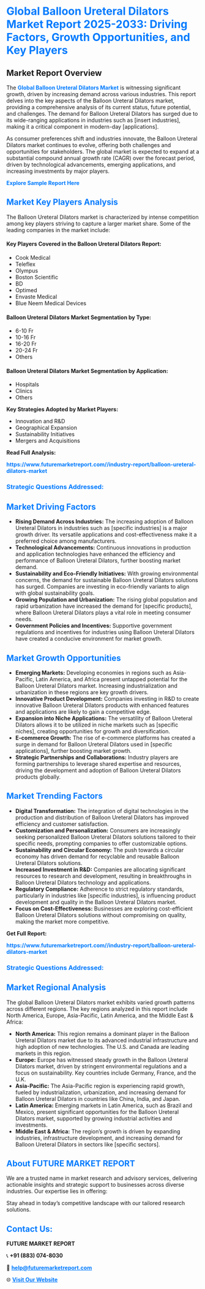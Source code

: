 <h1 style="color: #007BFF;">Global Balloon Ureteral Dilators Market Report 2025-2033: Driving Factors, Growth Opportunities, and Key Players</h1>

<section id="overview">
<h2>Market Report Overview</h2>
<p>The <a href="https://www.futuremarketreport.com//industry-report/balloon-ureteral-dilators-market" style="color: #007BFF; text-decoration: none;"><strong>Global Balloon Ureteral Dilators Market</strong></a> is witnessing significant growth, driven by increasing demand across various industries. This report delves into the key aspects of the Balloon Ureteral Dilators market, providing a comprehensive analysis of its current status, future potential, and challenges. The demand for Balloon Ureteral Dilators has surged due to its wide-ranging applications in industries such as [insert industries], making it a critical component in modern-day [applications].</p>
<p>As consumer preferences shift and industries innovate, the Balloon Ureteral Dilators market continues to evolve, offering both challenges and opportunities for stakeholders. The global market is expected to expand at a substantial compound annual growth rate (CAGR) over the forecast period, driven by technological advancements, emerging applications, and increasing investments by major players.</p>
</section>

<section id="overview">
<p><a href="https://www.futuremarketreport.com//request-sample/reportId=49644" style="color: #007BFF; text-decoration: none;"><strong>Explore Sample Report Here</strong></a></p>
</section>

<section id="key-players">
<h2 style="color: #007BFF;">Market Key Players Analysis</h2>
<p>The Balloon Ureteral Dilators market is characterized by intense competition among key players striving to capture a larger market share. Some of the leading companies in the market include:</p>
<h4>Key Players Covered in the Balloon Ureteral Dilators Report:</h4>
<ul><li>Cook Medical</li><li>Teleflex</li><li>Olympus</li><li>Boston Scientific</li><li>BD</li><li>Optimed</li><li>Envaste Medical</li><li>Blue Neem Medical Devices</li></ul>
<h4>Balloon Ureteral Dilators Market Segmentation by Type:</h4>
<ul><li>6-10 Fr</li><li>10-16 Fr</li><li>16-20 Fr</li><li>20-24 Fr</li><li>Others</li></ul>

<h4>Balloon Ureteral Dilators Market Segmentation by Application:</h4>
<ul><li>Hospitals</li><li>Clinics</li><li>Others</li></ul>
<p><strong>Key Strategies Adopted by Market Players:</strong></p>
<ul>
<li>Innovation and R&D</li>
<li>Geographical Expansion</li>
<li>Sustainability Initiatives</li>
<li>Mergers and Acquisitions</li>
</ul>
</section>

<section>
<p><strong>Read Full Analysis: </strong></p><a href="https://www.futuremarketreport.com//industry-report/balloon-ureteral-dilators-market" style="color: #007BFF; text-decoration: none;"><strong>https://www.futuremarketreport.com//industry-report/balloon-ureteral-dilators-market</strong></a>
<h3 style="color: #007BFF;">Strategic Questions Addressed:</h3>
</section>

<section id="driving-factors">
<h2 style="color: #007BFF;">Market Driving Factors</h2>
<ul>
<li><strong>Rising Demand Across Industries:</strong> The increasing adoption of Balloon Ureteral Dilators in industries such as [specific industries] is a major growth driver. Its versatile applications and cost-effectiveness make it a preferred choice among manufacturers.</li>
<li><strong>Technological Advancements:</strong> Continuous innovations in production and application technologies have enhanced the efficiency and performance of Balloon Ureteral Dilators, further boosting market demand.</li>
<li><strong>Sustainability and Eco-Friendly Initiatives:</strong> With growing environmental concerns, the demand for sustainable Balloon Ureteral Dilators solutions has surged. Companies are investing in eco-friendly variants to align with global sustainability goals.</li>
<li><strong>Growing Population and Urbanization:</strong> The rising global population and rapid urbanization have increased the demand for [specific products], where Balloon Ureteral Dilators plays a vital role in meeting consumer needs.</li>
<li><strong>Government Policies and Incentives:</strong> Supportive government regulations and incentives for industries using Balloon Ureteral Dilators have created a conducive environment for market growth.</li>
</ul>
</section>

<section id="growth-opportunities">
<h2 style="color: #007BFF;">Market Growth Opportunities</h2>
<ul>
<li><strong>Emerging Markets:</strong> Developing economies in regions such as Asia-Pacific, Latin America, and Africa present untapped potential for the Balloon Ureteral Dilators market. Increasing industrialization and urbanization in these regions are key growth drivers.</li>
<li><strong>Innovative Product Development:</strong> Companies investing in R&D to create innovative Balloon Ureteral Dilators products with enhanced features and applications are likely to gain a competitive edge.</li>
<li><strong>Expansion into Niche Applications:</strong> The versatility of Balloon Ureteral Dilators allows it to be utilized in niche markets such as [specific niches], creating opportunities for growth and diversification.</li>
<li><strong>E-commerce Growth:</strong> The rise of e-commerce platforms has created a surge in demand for Balloon Ureteral Dilators used in [specific applications], further boosting market growth.</li>
<li><strong>Strategic Partnerships and Collaborations:</strong> Industry players are forming partnerships to leverage shared expertise and resources, driving the development and adoption of Balloon Ureteral Dilators products globally.</li>
</ul>
</section>

<section id="trending-factors">
<h2 style="color: #007BFF;">Market Trending Factors</h2>
<ul>
<li><strong>Digital Transformation:</strong> The integration of digital technologies in the production and distribution of Balloon Ureteral Dilators has improved efficiency and customer satisfaction.</li>
<li><strong>Customization and Personalization:</strong> Consumers are increasingly seeking personalized Balloon Ureteral Dilators solutions tailored to their specific needs, prompting companies to offer customizable options.</li>
<li><strong>Sustainability and Circular Economy:</strong> The push towards a circular economy has driven demand for recyclable and reusable Balloon Ureteral Dilators solutions.</li>
<li><strong>Increased Investment in R&D:</strong> Companies are allocating significant resources to research and development, resulting in breakthroughs in Balloon Ureteral Dilators technology and applications.</li>
<li><strong>Regulatory Compliance:</strong> Adherence to strict regulatory standards, particularly in industries like [specific industries], is influencing product development and quality in the Balloon Ureteral Dilators market.</li>
<li><strong>Focus on Cost-Effectiveness:</strong> Businesses are exploring cost-efficient Balloon Ureteral Dilators solutions without compromising on quality, making the market more competitive.</li>
</ul>
</section>

<section>
<p><strong>Get Full Report: </strong></p><a href="https://www.futuremarketreport.com//industry-report/balloon-ureteral-dilators-market" style="color: #007BFF; text-decoration: none;"><strong>https://www.futuremarketreport.com//industry-report/balloon-ureteral-dilators-market</strong></a>
<h3 style="color: #007BFF;">Strategic Questions Addressed:</h3>
</section>


<section id="regional-analysis">
<h2 style="color: #007BFF;">Market Regional Analysis</h2>
<p>The global Balloon Ureteral Dilators market exhibits varied growth patterns across different regions. The key regions analyzed in this report include North America, Europe, Asia-Pacific, Latin America, and the Middle East & Africa:</p>
<ul>
<li><strong>North America:</strong> This region remains a dominant player in the Balloon Ureteral Dilators market due to its advanced industrial infrastructure and high adoption of new technologies. The U.S. and Canada are leading markets in this region.</li>
<li><strong>Europe:</strong> Europe has witnessed steady growth in the Balloon Ureteral Dilators market, driven by stringent environmental regulations and a focus on sustainability. Key countries include Germany, France, and the U.K.</li>
<li><strong>Asia-Pacific:</strong> The Asia-Pacific region is experiencing rapid growth, fueled by industrialization, urbanization, and increasing demand for Balloon Ureteral Dilators in countries like China, India, and Japan.</li>
<li><strong>Latin America:</strong> Emerging markets in Latin America, such as Brazil and Mexico, present significant opportunities for the Balloon Ureteral Dilators market, supported by growing industrial activities and investments.</li>
<li><strong>Middle East & Africa:</strong> The region’s growth is driven by expanding industries, infrastructure development, and increasing demand for Balloon Ureteral Dilators in sectors like [specific sectors].</li>
</ul>
</section>

<footer>
<h2 style="color: #007BFF;">About FUTURE MARKET REPORT</h2>
<p>We are a trusted name in market research and advisory services, delivering actionable insights and strategic support to businesses across diverse industries. Our expertise lies in offering:</p>

<p>Stay ahead in today’s competitive landscape with our tailored research solutions.</p>

<h2 style="color: #007BFF;">Contact Us:</h2>
<p><strong>FUTURE MARKET REPORT</strong></p>
<p>📞 <strong>+91 (883) 074-8030</strong></p>
<p>📧 <strong><a href="mailto:help@futuremarketreport.com" style="color: #007BFF;">help@futuremarketreport.com</a></strong></p>
<p>🌐 <strong><a href="https://www.futuremarketreport.com/" style="color: #007BFF;">Visit Our Website</a></strong></p>
</footer>